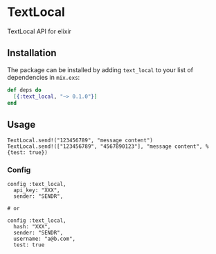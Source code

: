 # TextLocal

TextLocal API for elixir


## Installation

The package can be installed by adding `text_local` to your list of dependencies in `mix.exs`:

```elixir
def deps do
  [{:text_local, "~> 0.1.0"}]
end
```

## Usage


```
TextLocal.send!("123456789", "message content")
TextLocal.send!(["123456789", "4567890123"], "message content", %{test: true})
```

### Config

```
config :text_local,
  api_key: "XXX",
  sender: "SENDR",

# or

config :text_local,
  hash: "XXX",
  sender: "SENDR",
  username: "a@b.com",
  test: true

```

